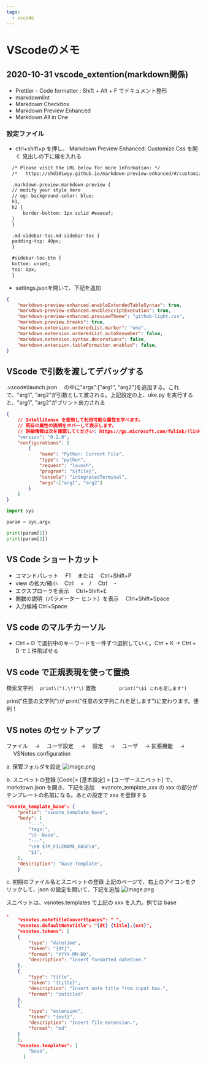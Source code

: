 ```yaml
---
tags:
  - vscode
---
```


# VScodeのメモ

## 2020-10-31 vscode_extention(markdown関係)

- Prettier - Code formatter : Shift + Alt + F でドキュメント整形
- markdownlint
- Markdown Checkbox
- Markdown Preview Enhanced
- Markdown All in One

### 設定ファイル

- ctrl+shift+p を押し、 Markdown Preview Enhanced: Customize Css を開く
  見出しの下に線を入れる

``` Markdown Preview Enhanced.json
  /* Please visit the URL below for more information: */
  /*   https://shd101wyy.github.io/markdown-preview-enhanced/#/customize-css */

  .markdown-preview.markdown-preview {
  // modify your style here
  // eg: background-color: blue;
  h1,
  h2 {
      border-bottom: 1px solid #eaecef;
  }
  }

  .md-sidebar-toc.md-sidebar-toc {
  padding-top: 40px;
  }

  #sidebar-toc-btn {
  bottom: unset;
  top: 8px;
  }
```

- settings.jsonを開いて、下記を追加

```setting.json
{
    "markdown-preview-enhanced.enableExtendedTableSyntax": true,
    "markdown-preview-enhanced.enableScriptExecution": true,
    "markdown-preview-enhanced.previewTheme": "github-light.css",
    "markdown.preview.breaks": true,
    "markdown.extension.orderedList.marker": "one",
    "markdown.extension.orderedList.autoRenumber": false,
    "markdown.extension.syntax.decorations": false,
    "markdown.extension.tableFormatter.enabled": false,
}
```

## VScode で引数を渡してデバッグする

.vscode\launch.json 　の中に"args":["arg1", "arg2"]を追加する。これで、"arg1", "arg2"が引数として渡される。上記設定の上、uke.py を実行すると、"arg1", "arg2"がプリント出力される

```launch.json
{
    // IntelliSense を使用して利用可能な属性を学べます。
    // 既存の属性の説明をホバーして表示します。
    // 詳細情報は次を確認してください: https://go.microsoft.com/fwlink/?linkid=830387
    "version": "0.2.0",
    "configurations": [
        {
            "name": "Python: Current File",
            "type": "python",
            "request": "launch",
            "program": "${file}",
            "console": "integratedTerminal",
            "args":["arg1", "arg2"]
        }
    ]
}
```

```uke.py
import sys

param = sys.argv

print(param[1])
print(param[2])
```

## VS Code ショートカット

- コマンドパレット　 F1 　または　 Ctrl+Shift+P
- view の拡大/縮小　 Ctrl 　+　/　 Ctrl 　-
- エクスプローラを表示　 Ctrl+Shift+E
- 関数の説明（パラメーター ヒント）を表示　 Ctrl+Shift+Space
- 入力候補 Ctrl+Space

## VS code のマルチカーソル

- Ctrl + D で選択中のキーワードを一件ずつ選択していく。Ctrl + K -> Ctrl + D で１件飛ばせる

## VS code で正規表現を使って置換

検索文字列　 `print\("(.\*)"\)`
置換　　　　 `print("\$1 これを足します")`

print("任意の文字列")が print("任意の文字列これを足します")に変わります。便利！

## VS notes のセットアップ

ファイル　 → 　ユーザ設定　 → 　設定　 → 　ユーザ　 → 拡張機能　 → 　 VSNotes configuration

a. 保管フォルダを設定
![image.png](https://qiita-image-store.s3.ap-northeast-1.amazonaws.com/0/274127/5a541ed8-79be-c267-ed42-d0d11aabc75c.png)

b. スニペットの登録
[Code]> [基本設定] > [ユーザースニペット] で、markdown.json を開き、下記を追加
　※vsnote_template_xxx の xxx の部分がテンプレートの名前になる。あとの設定で xxx を登録する

```snipet.json
"vsnote_template_base": {
    "prefix": "vsnote_template_base",
    "body": [
        "---",
        "tags:",
        "\t- base",
        "---",
        "\n# $TM_FILENAME_BASE\n",
        "$1",
    ],
    "description": "base Template",
    }
```

c. 初期のファイル名とスニペットの登録
上記のページで、右上のアイコンをクリックして、json の設定を開いて、下記を追加
![image.png](https://qiita-image-store.s3.ap-northeast-1.amazonaws.com/0/274127/066206a6-5b89-de49-d493-dbb83544e194.png)

スニペットは、vsnotes.templates で上記の xxx を入力。例では base

```setting.json
,
    "vsnotes.noteTitleConvertSpaces": " ",
    "vsnotes.defaultNoteTitle": "{dt} {title}.{ext}",
    "vsnotes.tokens": [
    {
        "type": "datetime",
        "token": "{dt}",
        "format": "YYYY-MM-DD",
        "description": "Insert formatted datetime."
    },
    {
        "type": "title",
        "token": "{title}",
        "description": "Insert note title from input box.",
        "format": "Untitled"
    },
    {
        "type": "extension",
        "token": "{ext}",
        "description": "Insert file extension.",
        "format": "md"
    }
    ],
    "vsnotes.templates": [
        "base",
      ]
```
